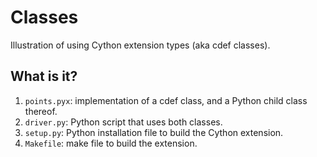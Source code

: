 # Classes

Illustration of using Cython extension types (aka cdef classes).

## What is it?

1. `points.pyx`: implementation of a cdef class, and a Python
   child class thereof.
1. `driver.py`: Python script that uses both classes.
1. `setup.py`: Python installation file to build the Cython
   extension.
1. `Makefile`: make file to build the extension.

